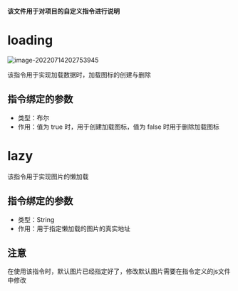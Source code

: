 **该文件用于对项目的自定义指令进行说明**

# loading

![image-20220714202753945](C:/Users/Lenovo/AppData/Roaming/Typora/typora-user-images/image-20220714202753945.png)

该指令用于实现加载数据时，加载图标的创建与删除

## 指令绑定的参数

- 类型：布尔
- 作用：值为 true 时，用于创建加载图标，值为 false 时用于删除加载图标

# lazy

该指令用于实现图片的懒加载

## 指令绑定的参数

- 类型：String
- 作用：用于指定懒加载的图片的真实地址

## 注意

在使用该指令时，默认图片已经指定好了，修改默认图片需要在指令定义的js文件中修改